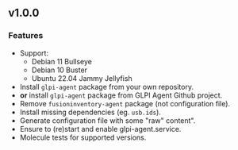 ## v1.0.0

### Features
* Support:
  * Debian 11 Bullseye
  * Debian 10 Buster
  * Ubuntu 22.04 Jammy Jellyfish
* Install `glpi-agent` package from your own repository.
* **or** install `glpi-agent` package from GLPI Agent Github project.
* Remove `fusioninventory-agent` package (not configuration file).
* Install missing dependencies (eg. `usb.ids`).
* Generate configuration file with some "raw" content".
* Ensure to (re)start and enable glpi-agent.service.
* Molecule tests for supported versions.
